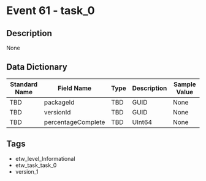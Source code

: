 # Event 61 - task_0

## Description
None

## Data Dictionary
|Standard Name|Field Name|Type|Description|Sample Value|
|---|---|---|---|---|
|TBD|packageId|TBD|GUID|None|None|
|TBD|versionId|TBD|GUID|None|None|
|TBD|percentageComplete|TBD|UInt64|None|None|

## Tags
* etw_level_Informational
* etw_task_task_0
* version_1